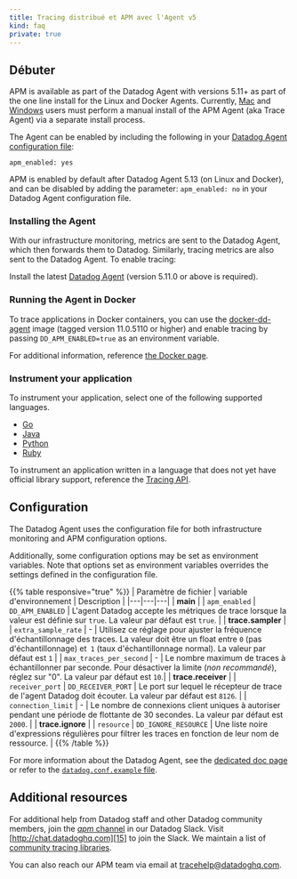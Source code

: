 ```yaml
---
title: Tracing distribué et APM avec l'Agent v5
kind: faq
private: true
---
```


## Débuter

APM is available as part of the Datadog Agent with versions 5.11+ as part of the one line install for the Linux and Docker Agents. Currently, [Mac][1] and [Windows][2] users must perform a manual install of the APM Agent (aka Trace Agent) via a separate install process.

The Agent can be enabled by including the following in your [Datadog Agent configuration file][3]:
```
apm_enabled: yes
```

<div class="alert alert-info">
APM is enabled by default after Datadog Agent 5.13 (on Linux and Docker), and can be disabled by adding the parameter: <code>apm_enabled: no</code> in your Datadog Agent configuration file.
</div>

### Installing the Agent

With our infrastructure monitoring, metrics are sent to the Datadog Agent, which then forwards them to Datadog. Similarly, tracing metrics are also sent to the Datadog Agent. To enable tracing:

Install the latest [Datadog Agent][4] (version 5.11.0 or above is required).

### Running the Agent in Docker

To trace applications in Docker containers, you can use the [docker-dd-agent][5] image (tagged version 11.0.5110 or higher) and enable tracing by passing `DD_APM_ENABLED=true` as an environment variable.

For additional information, reference [the Docker page][6].

### Instrument your application

To instrument your application, select one of the following supported languages.

- [Go][7]
- [Java][8]
- [Python][9]
- [Ruby][10]

To instrument an application written in a language that does not yet have official library support, reference the [Tracing API][11].

## Configuration

The Datadog Agent uses the configuration file for both infrastructure monitoring and APM configuration options.

Additionally, some configuration options may be set as environment variables. Note that options set as environment variables overrides the settings defined in the configuration file.

{{% table responsive="true" %}}
| Paramètre de fichier | variable d'environnement | Description |
|---|---|---|
| **main** |
| `apm_enabled` | `DD_APM_ENABLED` | L'agent Datadog accepte les métriques de trace lorsque la valeur est définie sur `true`. La valeur par défaut est `true`. |
| **trace.sampler** |
| `extra_sample_rate` | - | Utilisez ce réglage pour ajuster la fréquence d'échantillonnage des traces. La valeur doit être un float entre `0` (pas d'échantillonnage) et` 1` (taux d'échantillonnage normal). La valeur par défaut est `1` |
| `max_traces_per_second` | - | Le nombre maximum de traces à échantillonner par seconde. Pour désactiver la limite (*non recommandé*), réglez sur "0". La valeur par défaut est `10`.|
| **trace.receiver** |
| `receiver_port` | `DD_RECEIVER_PORT` | Le port sur lequel le récepteur de trace de l'agent Datadog doit écouter. La valeur par défaut est `8126`. |
| `connection_limit` | - | 
Le nombre de connexions client uniques à autoriser pendant une période de flottante de 30 secondes. La valeur par défaut est `2000`. |
| **trace.ignore** |
| `resource` | `DD_IGNORE_RESOURCE` | 
Une liste noire d'expressions régulières pour filtrer les traces en fonction de leur nom de ressource. |
{{% /table %}}

For more information about the Datadog Agent, see the [dedicated doc page][12] or refer to the [`datadog.conf.example` file][13].

## Additional resources

For additional help from Datadog staff and other Datadog community members, join the [*apm* channel][14] in our Datadog Slack. Visit [http://chat.datadoghq.com][15] to join the Slack. We maintain a list of [community tracing libraries][16].

You can also reach our APM team via email at [tracehelp@datadoghq.com][17].

[1]: https://github.com/DataDog/datadog-trace-agent#run-on-osx
[2]: https://github.com/DataDog/datadog-trace-agent#run-on-windows
[3]: /agent/faq/where-is-the-configuration-file-for-the-agent
[4]: https://app.datadoghq.com/account/settings#agent
[5]: https://hub.docker.com/r/datadog/docker-dd-agent/
[6]: /tracing/docker
[7]: /tracing/setup/go
[8]: /tracing/setup/java
[9]: /tracing/setup/python
[10]: /tracing/setup/ruby
[11]: /api/?lang=console#traces
[12]: /agent/
[13]: https://github.com/DataDog/dd-agent/blob/master/datadog.conf.example
[14]: https://datadoghq.slack.com/messages/apm
[15]: http://chat.datadoghq.com
[16]: /developers/libraries/#community-tracing-apm-libraries
[17]: mailto:tracehelp@datadoghq.com
